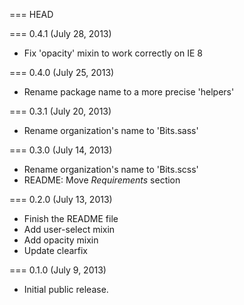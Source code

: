 === HEAD

=== 0.4.1 (July 28, 2013)

* Fix 'opacity' mixin to work correctly on IE 8

=== 0.4.0 (July 25, 2013)

* Rename package name to a more precise 'helpers'

=== 0.3.1 (July 20, 2013)

* Rename organization's name to 'Bits.sass'

=== 0.3.0 (July 14, 2013)

* Rename organization's name to 'Bits.scss'
* README: Move _Requirements_ section

=== 0.2.0 (July 13, 2013)

* Finish the README file
* Add user-select mixin
* Add opacity mixin
* Update clearfix

=== 0.1.0 (July 9, 2013)

* Initial public release.